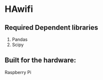 # HAwifi
## Required Dependent libraries
1. Pandas
2. Scipy


## Built for the hardware:
Raspberry Pi
